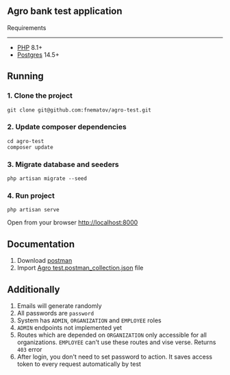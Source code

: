 ## Agro bank test application

Requirements
___
* [PHP][php] 8.1+
* [Postgres][postgres] 14.5+


[php]: https://www.php.net/
[postgres]: https://www.postgresql.org/

## Running
### 1. Clone the project
```shell
git clone git@github.com:fnematov/agro-test.git
```
### 2. Update composer dependencies
```shell
cd agro-test
composer update
```
### 3. Migrate database and seeders
```shell
php artisan migrate --seed
```
### 4. Run project
```shell
php artisan serve
```
Open from your browser [http://localhost:8000](http://localhost:8000)

## Documentation
1. Download [postman](https://www.postman.com/)
2. Import [Agro test.postman_collection.json](Agro%20test.postman_collection.json) file

## Additionally
1. Emails will generate randomly
2. All passwords are `password`
3. System has `ADMIN`, `ORGANIZATION` and `EMPLOYEE` roles
4. `ADMIN` endpoints not implemented yet
5. Routes which are depended on `ORGANIZATION` only accessible for all organizations. `EMPLOYEE` can't use these routes and vise verse. Returns `403` error
6. After login, you don't need to set password to action. It saves access token to every request automatically by test
